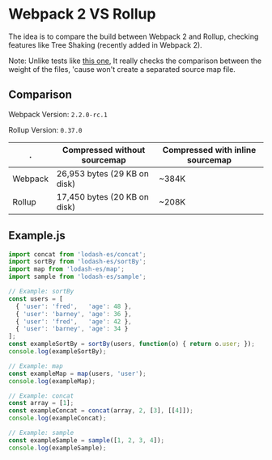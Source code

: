 # Webpack 2 VS Rollup

The idea is to compare the build between Webpack 2 and Rollup, checking features like Tree Shaking (recently added in Webpack 2). 

Note: Unlike tests like [this one](https://gist.github.com/forabi/2a538b263d0f1fe5f041), It really checks the comparison between the weight of the files, 'cause won't create a separated source map file. 

## Comparison

Webpack Version: `2.2.0-rc.1`

Rollup Version: `0.37.0`

| . | Compressed without sourcemap | Compressed with **inline** sourcemap
| --- | --- | --- |
| Webpack | 26,953 bytes (29 KB on disk) | ~384K
| Rollup | 17,450 bytes (20 KB on disk) | ~208K

## Example.js

```js
import concat from 'lodash-es/concat';
import sortBy from 'lodash-es/sortBy';
import map from 'lodash-es/map';
import sample from 'lodash-es/sample';

// Example: sortBy
const users = [
  { 'user': 'fred',   'age': 48 },
  { 'user': 'barney', 'age': 36 },
  { 'user': 'fred',   'age': 42 },
  { 'user': 'barney', 'age': 34 }
];
const exampleSortBy = sortBy(users, function(o) { return o.user; });
console.log(exampleSortBy);

// Example: map
const exampleMap = map(users, 'user');
console.log(exampleMap);

// Example: concat
const array = [1];
const exampleConcat = concat(array, 2, [3], [[4]]);
console.log(exampleConcat);

// Example: sample
const exampleSample = sample([1, 2, 3, 4]);
console.log(exampleSample);
```
